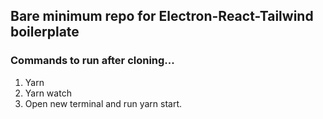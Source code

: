 ## Bare minimum repo for Electron-React-Tailwind boilerplate

### Commands to run after cloning...

1. Yarn
2. Yarn watch
3. Open new terminal and run yarn start.
